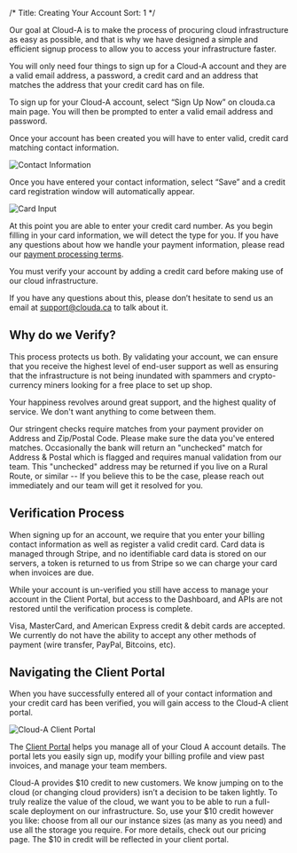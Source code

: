 /*
Title: Creating Your Account
Sort: 1
*/

Our goal at Cloud-A is to make the process of procuring cloud infrastructure as
easy as possible, and that is why we have designed a simple and efficient
signup process to allow you to access your infrastructure faster.

You will only need four things to sign up for a Cloud-A account and they are a
valid email address, a password, a credit card and an address that matches the
address that your credit card has on file.

To sign up for your Cloud-A account, select “Sign Up Now” on clouda.ca main
page. You will then be prompted to enter a valid email address and password.

Once your account has been created you will have to enter valid, credit card
matching contact information.

![Contact Information](/img/content/101/contact-info.png)

Once you have entered your contact information, select “Save” and a credit card
registration window will automatically appear.

![Card Input](/img/content/101/card-save.png)

At this point you are able to enter your credit card number. As you begin
filling in your card information, we will detect the type for you. If you have
any questions about how we handle your payment information, please read our
[payment processing terms](https://www.clouda.ca/other/account-verification/).

You must verify your account by adding a credit card before making use of our
cloud infrastructure.

If you have any questions about this, please don’t hesitate to send us an email
at support@clouda.ca to talk about it.

## Why do we Verify?

This process protects us both. By validating your account, we can ensure that
you receive the highest level of end-user support as well as ensuring that the
infrastructure is not being inundated with spammers and crypto-currency miners
looking for a free place to set up shop.

Your happiness revolves around great support, and the highest quality of
service. We don't want anything to come between them.

Our stringent checks require matches from your payment provider on Address and
Zip/Postal Code. Please make sure the data you've entered matches. Occasionally
the bank will return an "unchecked" match for Address & Postal which is flagged
and requires manual validation from our team. This "unchecked" address may be
returned if you live on a Rural Route, or similar -- If you believe this to be
the case, please reach out immediately and our team will get it resolved for
you.

## Verification Process

When signing up for an account, we require that you enter your billing contact
information as well as register a valid credit card. Card data is managed
through Stripe, and no identifiable card data is stored on our servers, a token
is returned to us from Stripe so we can charge your card when invoices are due.

While your account is un-verified you still have access to manage your account
in the Client Portal, but access to the Dashboard, and APIs are not restored
until the verification process is complete.

Visa, MasterCard, and American Express credit & debit cards are accepted. We
currently do not have the ability to accept any other methods of payment (wire
transfer, PayPal, Bitcoins, etc).

## Navigating the Client Portal


When you have successfully entered all of your contact information and your
credit card has been verified, you will gain access to the Cloud-A client
portal.

![Cloud-A Client Portal](/img/content/101/client-portal.png)

The [Client Portal](https://client.clouda.ca) helps you manage all of your 
Cloud A account details. The portal lets you easily sign up, modify your 
billing profile and view past invoices, and manage your team members.

Cloud-A provides $10 credit to new customers. We know jumping on to the cloud
(or changing cloud providers) isn’t a decision to be taken lightly. To truly
realize the value of the cloud, we want you to be able to run a full-scale
deployment on our infrastructure. So, use your $10 credit however you like:
choose from all our our instance sizes (as many as you need) and use all the
storage you require. For more details, check out our pricing page. The $10 in
credit will be reflected in your client portal.
